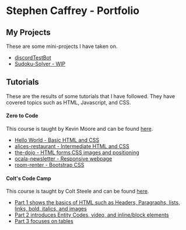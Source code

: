 # Stephen Caffrey - Portfolio
 
## My Projects

These are some mini-projects I have taken on.

* [discordTestBot](https://github.com/StephenC86/discordTestBot)
* [Sudoku-Solver - WIP](https://stephenc86.github.io/Sudoku-Solver)

## Tutorials

These are the results of some tutorials that I have followed. They have covered topics such as HTML, Javascript, and CSS.
#### Zero to Code

This course is taught by Kevin Moore and can be found [here](https://zerotocode.today/).

* [Hello World - Basic HTML and CSS](https://stephenc86.github.io/hello-there)
* [alices-restaurant - Intermediate HTML and CSS](https://stephenc86.github.io/alices-restaurant)
* [the-dojo - HTML forms,CSS images and positioning](https://stephenc86.github.io/the-dojo)
* [ocala-newsletter - Responsive webpage](https://stephenc86.github.io/ocala-newsletter)
* [room-renter - Bootstrap CSS](https://stephenc86.github.io/room-renter)

#### Colt's Code Camp

This course is taught by Colt Steele and can be found [here](https://www.youtube.com/watch?v=SF_Xl5TOGlY).

* [Part 1 shows the basics of HTML such as Headers, Paragraphs, lists, links, bold, italics, and images](https://stephenc86.github.io/Colts-Code-Camp-Day1)
* [Part 2 introduces Entity Codes, video, and inline/block elements](https://stephenc86.github.io/Colts-Code-Camp-Day2)
* [Part 3 focuses on tables](https://stephenc86.github.io/Colts-Code-Camp-Day3)
